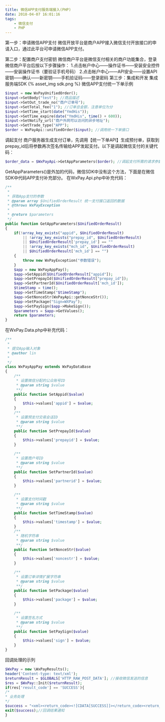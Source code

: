 ```yaml
---
title: 微信APP支付服务端接入(PHP)
date: 2018-04-07 16:01:16
tags: 
    - 微信支付
    - PHP
---
```

第一步：申请微信APP支付
微信开放平台是商户APP接入微信支付开放接口的申请入口，通过此平台可申请微信APP支付。
<!--more-->
第二步：配置商户支付密钥
微信商户平台是微信支付相关的商户功能集合，登录微信商户平台后按以下步骤操作：
1.点击帐户中心——操作证书——安装安全控件——安装操作证书（要验证手机号码）
2.点击帐户中心——API安全——设置API密钥——确认——新密钥——手机验证码——登录密码
第三步：集成和开发
集成服务端SDK
{% asset_img sdk.png %}
微信APP支付统一下单示例
```php
$input = new WxPayUnifiedOrder();
$input->SetBody("test"); //商品描述
$input->SetOut_trade_no("商户订单号");
$input->SetTotal_fee("1"); //订单总金额，注意单位为分
$input->SetTime_start(date("YmdHis"));
$input->SetTime_expire(date("YmdHis", time() + 600));
$input->SetNotify_url("商户外网可以访问的异步地址");
$input->SetTrade_type("APP");
$order = WxPayApi::unifiedOrder($input); //调用统一下单接口

```
调起支付
商户服务器生成支付订单，先调用【统一下单API】生成预付单，获取到prepay_id后将参数再次签名传输给APP发起支付。以下是调起微信支付的关键代码：
```php
$order_data = $WxPayApi->GetAppParameters($order); //调起支付所需的请求参数
```
GetAppParameters()是外加的代码，微信SDK中没有这个方法，下面是在微信SDK中代码APP支付补充部分。
在WxPay.Api.php中补充代码：
```php
/**
 *
 * 获取App支付的参数
 * @param array $UnifiedOrderResult 统一支付接口返回的数据
 * @throws WxPayException
 * 
 * @return $parameters
 */
public function GetAppParameters($UnifiedOrderResult)
{
    if(!array_key_exists("appid", $UnifiedOrderResult)
        || !array_key_exists("prepay_id", $UnifiedOrderResult)
        || $UnifiedOrderResult['prepay_id'] == ""
        || !array_key_exists("mch_id", $UnifiedOrderResult)
        || $UnifiedOrderResult['mch_id'] == "")
    {
        throw new WxPayException("参数错误");
    }
    $app = new WxPayAppPay();
    $app->SetAppid($UnifiedOrderResult["appid"]);
    $app->SetPrepayId($UnifiedOrderResult["prepay_id"]);
    $app->SetPartnerId($UnifiedOrderResult['mch_id']);
    $timeStamp = time();
    $app->SetTimeStamp("$timeStamp");
    $app->SetNonceStr(WxPayApi::getNonceStr());
    $app->SetPackage("Sign=WXPay");
    $app->SetPaySign($app->MakeSign());
    $parameters = $app->GetValues();
    return $parameters;
}
```
在WxPay.Data.php中补充代码：
```php
/**
 *
 * 提交App输入对象
 * @author lin
 *
 */
class WxPayAppPay extends WxPayDataBase
{
    /**
     * 设置微信分配的公众账号ID
     * @param string $value
     **/
    public function SetAppid($value)
    {
        $this->values['appid'] = $value;
    }
    /**
     * 设置预支付交易会话ID
     * @param string $value
     **/
    public function SetPrepayId($value)
    {
        $this->values['prepayid'] = $value;
    }

    /**
     * 设置商户号ID
     * @param string $value
     **/
    public function SetPartnerId($value)
    {
        $this->values['partnerid'] = $value;
    }

    /**
     * 设置支付时间戳
     * @param string $value
     **/
    public function SetTimeStamp($value)
    {
        $this->values['timestamp'] = $value;
    }
    /**
     * 随机字符串
     * @param string $value
     **/
    public function SetNonceStr($value)
    {
        $this->values['noncestr'] = $value;
    }

    /**
     * 设置订单详情扩展字符串
     * @param string $value
     **/
    public function SetPackage($value)
    {
        $this->values['package'] = $value;
    }

    /**
     * 设置签名方式
     * @param string $value
     **/
    public function SetPaySign($value)
    {
        $this->values['sign'] = $value;
    }
}
```
回调处理的示列
```php
$WxPay = new \WxPayResults();
header('Content-type: text/xml');
$returnResult = $GLOBALS['HTTP_RAW_POST_DATA']; //接收微信发送的信息
$res = $WxPay::Init($returnResult);
if(res['result_code'] == 'SUCCESS'){
/*
* 业务处理
*/
$success = "<xml><return_code><![CDATA[SUCCESS]]></return_code><return_msg><![CDATA[OK]]></return_msg></xml>";
exit($success);//回调结果通知
}
```